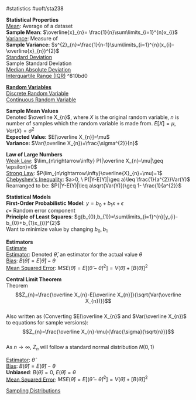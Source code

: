 #statistics #uoft/sta238 

**Statistical Properties**  
	  [Mean](Mean.md): Average of a dataset  
		  **Sample Mean**: $\overline{x}_{n}= \frac{1}{n}\sum\limits_{i=1}^{n}x_{i}$  
	  [Variance](../STA237%20Notes/Variance.md): Measure of  
		  **Sample Variance:**  $s^{2}_{n}=\frac{1}{n-1}\sum\limits_{i=1}^{n}(x_{i}-\overline{x}_{n})^{2}$  
	  [Standard Deviation](../STA237%20Notes/Standard%20Deviation.md)  
		  Sample Standard Deviation  
	  [Median Absolute Deviation](Median%20Absolute%20Deviation.md)  
	  [Interquartile Range (IQR)](Interquartile%20Range%20(IQR)) ^810bd0

**[Random Variables](Random%20Variable.md)**  
	[Discrete Random Variable](../STA237%20Notes/Discrete%20Random%20Variable.md)  
	[Continuous Random Variable](../STA237%20Notes/Continuous%20Random%20Variable.md)

**Sample Mean Values**  
	Denoted $\overline X_{n}$, where $X$ is the original random variable, $n$ is number of samples which the random variable is made from. $E[X]=\mu, Var(X)=\sigma^{2}$  
	**Expected Value:** $E[\overline X_{n}]=\mu$  
	**Variance:** $Var(\overline X_{n})=\frac{\sigma^{2}}{n}$

**Law of Large Numbers**  
	[Weak Law](Law%20of%20Large%20Numbers.md):  $\lim_{n\rightarrow\infty} P(|\overline X_{n}-\mu|\geq \epsilon)=0$  
	[Strong Law](Law%20of%20Large%20Numbers.md): $P(lim_{n\rightarrow\infty}\overline{X}_{n}=\mu)=1$  
	[Chebyshev's Inequality](Chebyshev's%20Inequality.md): $a>0, \ P(|Y-E[Y]|\geq a)\leq \frac{1}{a^{2}}Var(Y)$  
		Rearranged to be: $P(|Y-E(Y)|\leq a\sqrt{Var(Y)})\geq 1- \frac{1}{a^{2}}$

**Statistical Models**  
	**First-Order Probabilistic Model**: $y=b_{0}+b_{1}x+\epsilon$  
		$\epsilon=$ Random error component  
	**Principle of Least Squares**: $g(b_{0},b_{1})=\sum\limits_{i=1}^{n}[y_{i}-b_{0}+b_{1}x_{i}]^{2}$  
		Want to minimize value by changing $b_{0}, b_{1}$


**Estimators**  
	[Estimate](Estimate.md)  
	[Estimator](Estimator.md): Denoted $\hat \theta$, an estimator for the actual value $\theta$  
	[Bias](Bias.md): $B(\hat \theta)=E[\hat \theta]-\theta$  
	[Mean Squared Error](Mean%20Squared%20Error.md): $MSE(\hat \theta)=E[(\hat \theta- \hat \theta)^{2}]=V(\hat \theta)+[B(\hat \theta)]^{2}$

**Central Limit Theorem**  
	Theorem$$Z_{n}=\frac{\overline X_{n}-E[\overline X_{n}]}{\sqrt{Var(\overline X_{n})}}$$  
	Also written as (Converting $E(\overline X_{n}$ and $Var(\overline X_{n})$ to equations for sample versions): $$Z_{n}=\frac{\overline X_{n}-\mu}{\frac{\sigma}{\sqrt{n}}}$$  
	As $n\rightarrow \infty$, $Z_{n}$ will follow a standard normal distribution  $N(0,1)$

[Estimator](Estimator.md): $\hat \theta$  
	[Bias](Bias.md): $B(\hat \theta)=E(\hat \theta)-\theta$  
	**Unbiased**: $B(\hat \theta)=0$, $E(\hat \theta)= \theta$  
	[Mean Squared Error](Mean%20Squared%20Error.md): $MSE(\hat \theta)=E[(\hat \theta- \hat \theta)^{2}]=V(\hat \theta)+[B(\hat \theta)]^{2}$

[Sampling Distributions](Sampling%20Distribution.md)

